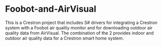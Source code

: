 # Foobot-and-AirVisual
This is a Crestron project that includes S# drivers for integrating a Crestron system with a Foobot
air quality monitor and for downloading outdoor air quality data from AirVisual.  The combination 
of the 2 provides indoor and outdoor air quality data for a Crestron smart home system.
